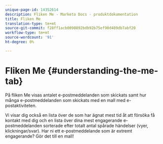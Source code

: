 ```yaml
---
unique-page-id: 14352614
description: Fliken Me - Marketo Docs - produktdokumentation
title: Fliken Me
translation-type: tm+mt
source-git-commit: f28ff1acb0090892bdb92b75ef90d489db7abf20
workflow-type: tm+mt
source-wordcount: '91'
ht-degree: 0%

---
```



# Fliken Me {#understanding-the-me-tab}

På fliken Me visas antalet e-postmeddelanden som skickats samt hur många e-postmeddelanden som skickats med en mall med e-postaktiviteten.

Vi visar dig också en lista över de som har ägnat mest tid åt att försöka få kontakt med dig och en lista över dina mest engagerande e-postmeddelanden sorterade efter totalt antal spårade händelser (vyer, klickningar/svar). Har ni ett e-postmeddelande som är extremt engagerande? Gör det till en mall!
